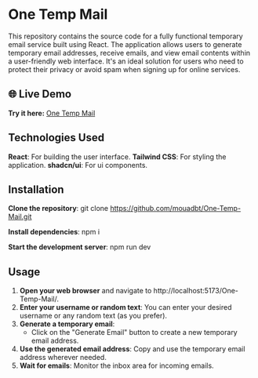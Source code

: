 # One Temp Mail

This repository contains the source code for a fully functional temporary email service built using React. The application allows users to generate temporary email addresses, receive emails, and view email contents within a user-friendly web interface. It's an ideal solution for users who need to protect their privacy or avoid spam when signing up for online services.

## 🌐 Live Demo  
**Try it here:** [One Temp Mail](https://mouadbt.github.io/One-Temp-Mail-2) 

## Technologies Used

**React**: For building the user interface.
**Tailwind CSS**: For styling the application.
**shadcn/ui**: For ui components.


## Installation

**Clone the repository**:
git clone https://github.com/mouadbt/One-Temp-Mail.git

**Install dependencies**:
npm i

**Start the development server**:
npm run dev 


## Usage
1. **Open your web browser** and navigate to http://localhost:5173/One-Temp-Mail/.
2. **Enter your username or random text**: You can enter your desired username or any random text (as you prefer).
3. **Generate a temporary email**:
   - Click on the "Generate Email" button to create a new temporary email address.
4. **Use the generated email address**: Copy and use the temporary email address wherever needed.
5. **Wait for emails**: Monitor the inbox area for incoming emails.


